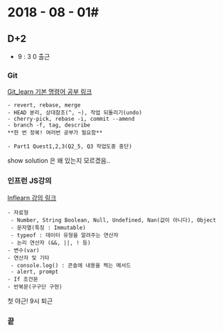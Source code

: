 # 2018 - 08 - 01#
## D+2 ##

- 9 : 3 0 출근

### Git ###
[Git_learn 기본 명령어 공부 링크](https://learngitbranching.js.org/)
```
- revert, rebase, merge
- HEAD 분리, 상대참조(^, ~), 작업 되돌리기(undo)
- cherry-pick, rebase -i, commit --amend
- branch -f, tag, describe
**한 번 정복! 여러번 공부가 필요함**

- Part1 Quest1,2,3(Q2_5, Q3 작업도중 중단)
```
 show solution 은 왜 있는지 모르겠음..

 ### 인프런 JS강의 ###
 [Inflearn 강의 링크](https://www.inflearn.com/)
 ```
- 자료형
  - Number, String Boolean, Null, Undefined, Nan(값이 아니다), Object
  - 문자열(특징 : Immutable)
  - typeof : 데이터 유형을 알려주는 연산자
  - 논리 연산자 (&&, ||, ! 등)
- 변수(var)
- 연산자 및 기타
  - console.log() : 콘솔에 내용을 찍는 메서드
  - alert, prompt
- If 조건문
- 반복문(구구단 구현)
 ```
첫 야근! 9시 퇴근

 ### 끝 ###
